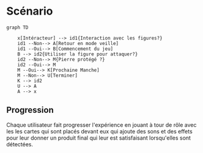 # Scénario

<!-- Ici mettre tous les documents et références concernant la scéanrisation de l'expérience   -->
<!--
* Tous les verbes disponibles à vos interacteurs

* Tous les objets sur lesquels chaque verbe peut agir et comment ils le font

* Actions émergentes que vous aimeriez que vos interacteurs effectuent

* Toutes les façons que les interacteurs peuvent faire progresser l’expérience-->

```mermaid
graph TD

    x[Intéracteur] --> id1{Interaction avec les figures?}
    id1 --Non--> A[Retour en mode veille]
    id1 --Oui--> B[Commencement du jeu] 
    B --> id2{Utiliser la figure pour attaquer?}
    id2 --Non--> M{Pierre protégé ?}
    id2 --Oui--> M
    M --Oui--> K[Prochaine Manche]
    M --Non--> U[Terminer]
    K --> id2
    U --> A
    A --> x
```

## Progression
Chaque utilisateur fait progresser l'expérience en jouant à tour de rôle avec les les cartes qui sont placés devant eux qui ajoute des sons et des effets pour leur donner un produit final qui leur est satisfaisant lorsqu'elles sont détectées.

<!--
## Références

* [Scénario Interactif](https://tim-montmorency.com/582523-gestion/#/contenus/2_scenarisation/20_scenario/20_interactif/)
* [Expérience usager UX](https://tim-montmorency.com/582523-gestion/#/contenus/2_scenarisation/20_scenario/40_ux/)-->


